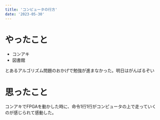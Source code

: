 ```yaml
---
title: 'コンピュータの行方'
date: '2023-05-30'
---
```


# やったこと

- コンアキ
- 図書館

とあるアルゴリズム問題のおかげで勉強が進まなかった。明日はがんばるぞい


# 思ったこと


コンアキでFPGAを動かした時に、命令1行1行がコンピュータの上で走っていくのが感じられて感動した。

